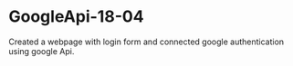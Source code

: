 # GoogleApi-18-04
Created a webpage with login form and connected google authentication using google Api.
